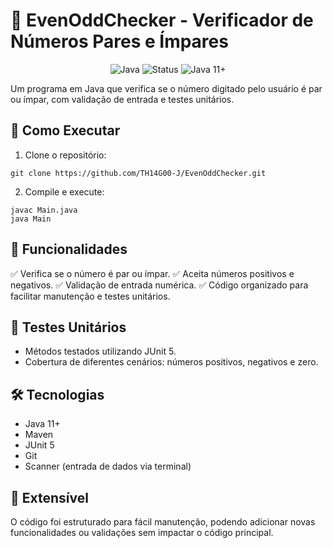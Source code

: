 # 🔢 EvenOddChecker - Verificador de Números Pares e Ímpares

<div align="center">
  <img src="https://img.shields.io/badge/Java-ED8B00?style=for-the-badge&logo=openjdk&logoColor=white" alt="Java"> 
  <img src="https://img.shields.io/badge/Status-Concluído-brightgreen" alt="Status"> 
  <img src="https://img.shields.io/badge/Java-11%2B-007396?logo=java" alt="Java 11+">
</div>

Um programa em Java que verifica se o número digitado pelo usuário é par ou ímpar, com validação de entrada e testes unitários.

## 🚀 Como Executar

1. Clone o repositório:

```
git clone https://github.com/TH14G00-J/EvenOddChecker.git
```

2. Compile e execute:

```
javac Main.java
java Main
```

## 🎯 Funcionalidades

✅ Verifica se o número é par ou ímpar.
✅ Aceita números positivos e negativos.
✅ Validação de entrada numérica.
✅ Código organizado para facilitar manutenção e testes unitários.

## 🧩 Testes Unitários

* Métodos testados utilizando JUnit 5.
* Cobertura de diferentes cenários: números positivos, negativos e zero.

## 🛠️ Tecnologias

* Java 11+
* Maven
* JUnit 5
* Git
* Scanner (entrada de dados via terminal)

## 🔄 Extensível

O código foi estruturado para fácil manutenção, podendo adicionar novas funcionalidades ou validações sem impactar o código principal.
